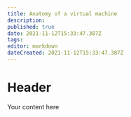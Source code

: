 ```yaml
---
title: Anatomy of a virtual machine 
description: 
published: true
date: 2021-11-12T15:33:47.387Z
tags: 
editor: markdown
dateCreated: 2021-11-12T15:33:47.387Z
---
```


# Header
Your content here